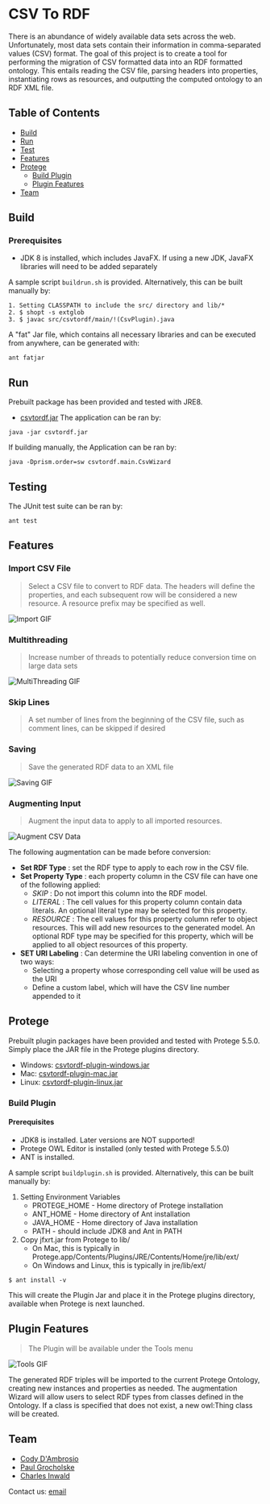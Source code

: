 # CSV To RDF
There is an abundance of widely available data sets across the web. Unfortunately, most data sets contain their information in comma-separated values (CSV) format. The goal of this project is to create a tool for performing the migration of CSV formatted data into an RDF formatted ontology. This entails reading the CSV file, parsing headers into properties, instantiating rows as resources, and outputting the computed ontology to an RDF XML file.

## Table of Contents

- [Build](#build)
- [Run](#run)
- [Test](#testing)
- [Features](#features)
- [Protege](#protege)
  - [Build Plugin](#buildplugin)
  - [Plugin Features](#pluginfeatures)
- [Team](#team)

## Build <a name="build"></a>
### Prerequisites
- JDK 8 is installed, which includes JavaFX. If using a new JDK, JavaFX libraries will need to be added separately 

A sample script `buildrun.sh` is provided. Alternatively, this can be built manually by:
```
1. Setting CLASSPATH to include the src/ directory and lib/*
2. $ shopt -s extglob
3. $ javac src/csvtordf/main/!(CsvPlugin).java
```

A "fat" Jar file, which contains all necessary libraries and can be executed from anywhere, can be generated with:
```
ant fatjar
```

## Run <a name="run"></a>
Prebuilt package has been provided and tested with JRE8.
- [csvtordf.jar](builds/csvtordf.jar)
The application can be ran by:
```
java -jar csvtordf.jar
```

If building manually, the Application can be ran by:
```
java -Dprism.order=sw csvtordf.main.CsvWizard
```
## Testing <a name="testing"></a>
The JUnit test suite can be ran by:
```
ant test
```
## Features <a name="features"></a>
### Import CSV File
> Select a CSV file to convert to RDF data. The headers will define the properties, and each subsequent row will be considered a new resource. A resource prefix may be specified as well.

![Import GIF](images/import.gif)

### Multithreading
> Increase number of threads to potentially reduce conversion time on large data sets

![MultiThreading GIF](images/multithreading.gif)

### Skip Lines
> A set number of lines from the beginning of the CSV file, such as comment lines, can be skipped if desired

### Saving
> Save the generated RDF data to an XML file

![Saving GIF](images/saving.gif)

### Augmenting Input
> Augment the input data to apply to all imported resources.

![Augment CSV Data](images/augment.png)

The following augmentation can be made before conversion:
- **Set RDF Type** : set the RDF type to apply to each row in the CSV file.
- **Set Property Type** : each property column in the CSV file can have one of the following applied:
    - *SKIP* : Do not import this column into the RDF model.
    - *LITERAL* : The cell values for this property column contain data literals. An optional literal type may be selected for this property.
    - *RESOURCE* : The cell values for this property column refer to object resources. This will add new resources to the generated model. An optional RDF type may be specified for this property, which will be applied to all object resources of this property.
- **SET URI Labeling** : Can determine the URI labeling convention in one of two ways:
    - Selecting a property whose corresponding cell value will be used as the URI
    - Define a custom label, which will have the CSV line number appended to it

## Protege <a name="protege"></a>
Prebuilt plugin packages have been provided and tested with Protege 5.5.0. Simply place the JAR file
in the Protege plugins directory.
- Windows: [csvtordf-plugin-windows.jar](builds/csvtordf-plugin-windows.jar)
- Mac: [csvtordf-plugin-mac.jar](builds/csvtordf-plugin-mac.jar) 
- Linux: [csvtordf-plugin-linux.jar](builds/csvtordf-plugin-linux.jar)

### Build Plugin <a name="buildplugin"></a>
#### Prerequisites
- JDK8 is installed. Later versions are NOT supported!
- Protege OWL Editor is installed (only tested with Protege 5.5.0)
- ANT is installed.

A sample script `buildplugin.sh` is provided. Alternatively, this can be built manually by:
1. Setting Environment Variables
    - PROTEGE_HOME - Home directory of Protege installation
    - ANT_HOME - Home directory of Ant installation
    - JAVA_HOME - Home directory of Java installation
    - PATH - should include JDK8 and Ant in PATH
2. Copy jfxrt.jar from Protege to lib/
    - On Mac, this is typically in Protege.app/Contents/Plugins/JRE/Contents/Home/jre/lib/ext/
    - On Windows and Linux, this is typically in jre/lib/ext/
```
$ ant install -v
```

This will create the Plugin Jar and place it in the Protege plugins directory, available
when Protege is next launched.



## Plugin Features <a name="pluginfeatures"></a>
> The Plugin will be available under the Tools menu

![Tools GIF](images/tools.gif)

The generated RDF triples will be imported to the current Protege Ontology, creating new instances and properties as needed.
The augmentation Wizard will allow users to select RDF types from classes defined in the Ontology. If a class is specified that does not exist, a new owl:Thing class will be created.

## Team <a name="team"></a>
- [Cody D'Ambrosio](https://github.com/cjd218)
- [Paul Grocholske](https://github.com/PGrocholske)
- [Charles Inwald](https://github.com/charlesinwald)

Contact us: [email](mailto:cjd218@lehigh.edu,pag314@lehigh.edu,cci219@lehigh.edu?subject=[GitHub]%20CSVToRDF)
